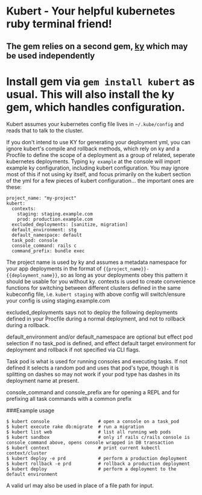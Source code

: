 # Kubert - Your helpful kubernetes ruby terminal friend!

## The gem relies on a second gem, [ky](https://github.com/stellaservice/ky) which may be used independently

# Install gem via `gem install kubert` as usual.  This will also install the ky gem, which handles configuration.

Kubert assumes your kubernetes config file lives in `~/.kube/config` and reads that to talk to the cluster.

If you don't intend to use KY for generating your deployment yml, you can ignore kubert's compile and rollback methods, which rely on ky and a Procfile to define the scope of a deployment as a group of related, seperate kubernetes deployments.  Typing `ky example` at the console will import example ky configuration, including kubert configuration.  You may ignore most of this if not using ky itself, and focus primarily on the kubert section of the yml for a few pieces of kubert configuration...  the important ones are these:

```
project_name: "my-project"
kubert:
  contexts:
    staging: staging.example.com
    prod: production.example.com
  excluded_deployments: [sanitize, migration]
  default_environment: stg
  default_namespace: default
  task_pod: console
  console_command: rails c
  command_prefix: bundle exec
```

The project name is used by ky and assumes a metadata namespace for your app deployments in the format of `{{project_name}}-{{deployment_name}}`, so as long as your deployments obey this pattern it should be usable for you without ky.
contexts is used to create convenience functions for switching between different clusters defined in the same kubeconfig file, i.e. `kubert staging` with above config will switch/ensure your config is using staging.example.com

excluded_deployments says not to deploy the following deployments defined in your Procfile during a normal deployment, and not to rollback during a rollback.

default_environment and/or default_namespace are optional but effect pod selection if no task_pod is defined, and effect default target environment for deployment and rollback if not specified via CLI flags.

Task pod is what is used for running consoles and executing tasks.  If not defined it selects a random pod and uses that pod's type, though it is splitting on dashes so may not work if your pod type has dashes in its deployment name at present.

console_command and console_prefix are for opening a REPL and for prefixing all task commands with a common prefix

###Example usage
```
$ kubert console                  # open a console on a task_pod
$ kubert execute rake db:migrate  # run a migration
$ kubert list web                 # list all running web pods
$ kubert sandbox                  # only if rails c/rails console is console_command above, opens console wrapped in DB transaction
$ kubert context                  # print current kubectl context/cluster
$ kubert deploy -e prd            # perform a production deployment
$ kubert rollback -e prd          # rollback a production deployment
$ kubert deploy                   # perform a deployment to the default environment
```

A valid url may also be used in place of a file path for input.
